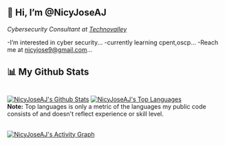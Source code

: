 <h2> 👋 Hi, I’m @NicyJoseAJ</h2>
<p><em>Cybersecurity Consultant at <a href="https://www.technovalley.co.in/">Technovalley</a></em></p>



-I’m interested in cyber security...
-currently learning cpent,oscp...
-Reach me at nicyjose9@gmail.com...

## 📊 My Github Stats

  <br/>
    <a href="https://github.com/NicyJoseAJ/github-readme-stats"><img alt="NicyJoseAJ's Github Stats" src="https://github-readme-stats.vercel.app/api?username=NicyJoseAJ&show_icons=true&count_private=true&theme=react&hide_border=true&bg_color=0D1117" /></a>
  <a href="https://github.com/NicyJoseAJ/github-readme-stats"><img alt="NicyJoseAJ's Top Languages" src="https://github-readme-stats.vercel.app/api/top-langs/?username=NicyJoseAJ&langs_count=8&count_private=true&layout=compact&theme=react&hide_border=true&bg_color=0D1117" /></a>
  <br/>
  <b>Note:</b> Top languages is only a metric of the languages my public code consists of and doesn't reflect experience or skill level.


<br/>
<br/>

<a href="https://github.com/NicyJoseAJ/github-readme-activity-graph"><img alt="NicyJoseAJ's Activity Graph" src="https://activity-graph.herokuapp.com/graph?username=NicyJoseAJ&bg_color=0D1117&color=5BCDEC&line=5BCDEC&point=FFFFFF&hide_border=true" /></a>

<br/>
<br/>

